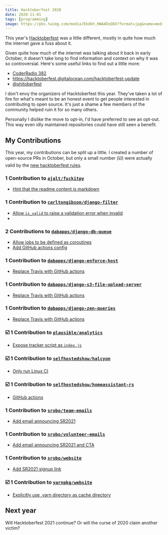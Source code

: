```yaml
---
title: Hacktoberfest 2020
date: 2020-11-01
tags: [programming]
image: https://pbs.twimg.com/media/Ekdkh_HWAAEeQOX?format=jpg&name=medium
---
```


This year's [Hacktoberfest](https://hacktoberfest.digitalocean.com/) was a little different, mostly in quite how much the internet gave a fuss about it.

Given quite how much of the internet was talking about it back in early October, it doesn't take long to find information and context on why it was so controversial. Here's some useful links to find out a little more:

- [CoderRadio 382](https://coder.show/382)
- https://hacktoberfest.digitalocean.com/hacktoberfest-update
- [@shitoberfest](https://twitter.com/shitoberfest)

I don't envy the organizers of Hacktoberfest this year. They've taken a lot of fire for what's meant to be an honest event to get people interested in contributing to open source. It's just a shame a few members of the community helped ruin it for so many others.

Personally I dislike the move to opt-in, I'd have preferred to see an opt-out. This way even idly maintained repositories could have still seen a benefit.

## My Contributions

This year, my contributions can be split up a little. I created a number of open-source PRs in October, but only a small number (:ballot_box_with_check:) were actually valid by the [new hacktoberfest rules](https://hacktoberfest.digitalocean.com/hacktoberfest-update).

### 1 Contribution to [`ajalt/fuckitpy`](https://github.com/ajalt/fuckitpy)

- [Hint that the readme content is markdown](https://github.com/ajalt/fuckitpy/pull/42)

### 1 Contribution to [`carltongibson/django-filter`](https://github.com/carltongibson/django-filter)

- [Allow `is_valid` to raise a validation error when invalid](https://github.com/carltongibson/django-filter/pull/1291)
-
### 2 Contributions to [`dabapps/django-db-queue`](https://github.com/dabapps/django-db-queue)

- [Allow jobs to be defined as coroutines](https://github.com/dabapps/django-db-queue/pull/39)
- [Add GitHub actions config](https://github.com/dabapps/django-db-queue/pull/40)

### 1 Contribution to [`dabapps/django-enforce-host`](https://github.com/dabapps/django-enforce-host)

- [Replace Travis with GitHub actions](https://github.com/dabapps/django-enforce-host/pull/4)

### 1 Contribution to [`dabapps/django-s3-file-upload-server`](https://github.com/dabapps/django-s3-file-upload-server)

- [Replace Travis with GitHub actions](https://github.com/dabapps/django-s3-file-upload-server/pull/14)

### 1 Contribution to [`dabapps/django-zen-queries`](https://github.com/dabapps/django-zen-queries)

- [Replace Travis with GitHub actions](https://github.com/dabapps/django-zen-queries/pull/26)

### :ballot_box_with_check: 1 Contribution to [`plausible/analytics`](https://github.com/plausible/analytics)

- [Expose tracker script as `index.js`](https://github.com/plausible/analytics/pull/340)

### :ballot_box_with_check: 1 Contribution to [`selfhostedshow/halcyon`](https://github.com/selfhostedshow/halcyon)

- [Only run Linux CI](https://github.com/selfhostedshow/halcyon/pull/4)

### :ballot_box_with_check: 1 Contribution to [`selfhostedshow/homeassistant-rs`](https://github.com/selfhostedshow/homeassistant-rs)

- [GitHub actions](https://github.com/selfhostedshow/homeassistant-rs/pull/2)

### 1 Contribution to [`srobo/team-emails`](https://github.com/srobo/team-emails)

- [Add email announcing SR2021](https://github.com/srobo/team-emails/pull/65)

### 1 Contribution to [`srobo/volunteer-emails`](https://github.com/srobo/volunteer-emails)

- [Add email announcing SR2021 and CTA](https://github.com/srobo/volunteer-emails/pull/38)

### 1 Contribution to [`srobo/website`](https://github.com/srobo/website)

- [Add SR2021 signup link](https://github.com/srobo/website/pull/230)

### :ballot_box_with_check: 1 Contribution to [`yarnpkg/website`](https://github.com/yarnpkg/website)

- [Explicitly use .yarn directory as cache directory](https://github.com/yarnpkg/website/pull/1090)

## Next year

Will Hacktoberfest 2021 continue? Or will the curse of 2020 claim another victim?
